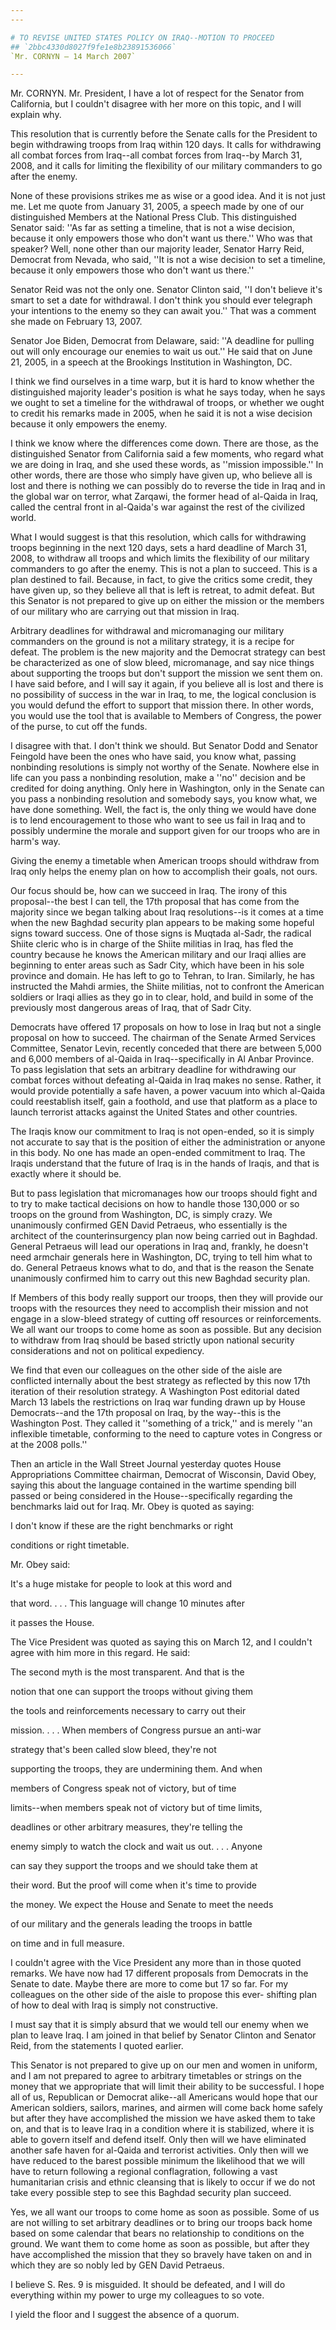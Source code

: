 ```yaml
---
---

# TO REVISE UNITED STATES POLICY ON IRAQ--MOTION TO PROCEED
## `2bbc4330d8027f9fe1e8b23891536066`
`Mr. CORNYN — 14 March 2007`

---
```



Mr. CORNYN. Mr. President, I have a lot of respect for the Senator 
from California, but I couldn't disagree with her more on this topic, 
and I will explain why.

This resolution that is currently before the Senate calls for the 
President to begin withdrawing troops from Iraq within 120 days. It 
calls for withdrawing all combat forces from Iraq--all combat forces 
from Iraq--by March 31, 2008, and it calls for limiting the flexibility 
of our military commanders to go after the enemy.

None of these provisions strikes me as wise or a good idea. And it is 
not just me. Let me quote from January 31, 2005, a speech made by one 
of our distinguished Members at the National Press Club. This 
distinguished Senator said: ''As far as setting a timeline, that is not 
a wise decision, because it only empowers those who don't want us 
there.'' Who was that speaker? Well, none other than our majority 
leader, Senator Harry Reid, Democrat from Nevada, who said, ''It is not 
a wise decision to set a timeline, because it only empowers those who 
don't want us there.''

Senator Reid was not the only one. Senator Clinton said, ''I don't 
believe it's smart to set a date for withdrawal. I don't think you 
should ever telegraph your intentions to the enemy so they can await 
you.'' That was a comment she made on February 13, 2007.

Senator Joe Biden, Democrat from Delaware, said: ''A deadline for 
pulling out will only encourage our enemies to wait us out.'' He said 
that on June 21, 2005, in a speech at the Brookings Institution in 
Washington, DC.

I think we find ourselves in a time warp, but it is hard to know 
whether the distinguished majority leader's position is what he says 
today, when he says we ought to set a timeline for the withdrawal of 
troops, or whether we ought to credit his remarks made in 2005, when he 
said it is not a wise decision because it only empowers the enemy.

I think we know where the differences come down. There are those, as 
the distinguished Senator from California said a few moments, who 
regard what we are doing in Iraq, and she used these words, as 
''mission impossible.'' In other words, there are those who simply have 
given up, who believe all is lost and there is nothing we can possibly 
do to reverse the tide in Iraq and in the global war on terror, what 
Zarqawi, the former head of al-Qaida in Iraq, called the central front 
in al-Qaida's war against the rest of the civilized world.

What I would suggest is that this resolution, which calls for 
withdrawing troops beginning in the next 120 days, sets a hard deadline 
of March 31, 2008, to withdraw all troops and which limits the 
flexibility of our military commanders to go after the enemy. This is 
not a plan to succeed. This is a plan destined to fail. Because, in 
fact, to give the critics some credit, they have given up, so they 
believe all that is left is retreat, to admit defeat. But this Senator 
is not prepared to give up on either the mission or the members of our 
military who are carrying out that mission in Iraq.

Arbitrary deadlines for withdrawal and micromanaging our military 
commanders on the ground is not a military strategy, it is a recipe for 
defeat. The problem is the new majority and the Democrat strategy can 
best be characterized as one of slow bleed, micromanage, and say nice 
things about supporting the troops but don't support the mission we 
sent them on. I have said before, and I will say it again, if you 
believe all is lost and there is no possibility of success in the war 
in Iraq, to me, the logical conclusion is you would defund the effort 
to support that mission there. In other words, you would use the tool 
that is available to Members of Congress, the power of the purse, to 
cut off the funds.

I disagree with that. I don't think we should. But Senator Dodd and 
Senator Feingold have been the ones who have said, you know what, 
passing nonbinding resolutions is simply not worthy of the Senate. 
Nowhere else in life can you pass a nonbinding resolution, make a 
''no'' decision and be credited for doing anything. Only here in 
Washington, only in the Senate can you pass a nonbinding resolution and 
somebody says, you know what, we have done something. Well, the fact 
is, the only thing we would have done is to lend encouragement to those 
who want to see us fail in Iraq and to possibly undermine the morale 
and support given for our troops who are in harm's way.

Giving the enemy a timetable when American troops should withdraw 
from Iraq only helps the enemy plan on how to accomplish their goals, 
not ours. 


Our focus should be, how can we succeed in Iraq. The irony of this 
proposal--the best I can tell, the 17th proposal that has come from the 
majority since we began talking about Iraq resolutions--is it comes at 
a time when the new Baghdad security plan appears to be making some 
hopeful signs toward success. One of those signs is Muqtada al-Sadr, 
the radical Shiite cleric who is in charge of the Shiite militias in 
Iraq, has fled the country because he knows the American military and 
our Iraqi allies are beginning to enter areas such as Sadr City, which 
have been in his sole province and domain. He has left to go to Tehran, 
to Iran. Similarly, he has instructed the Mahdi armies, the Shiite 
militias, not to confront the American soldiers or Iraqi allies as they 
go in to clear, hold, and build in some of the previously most 
dangerous areas of Iraq, that of Sadr City.


Democrats have offered 17 proposals on how to lose in Iraq but not a 
single proposal on how to succeed. The chairman of the Senate Armed 
Services Committee, Senator Levin, recently conceded that there are 
between 5,000 and 6,000 members of al-Qaida in Iraq--specifically in Al 
Anbar Province. To pass legislation that sets an arbitrary deadline for 
withdrawing our combat forces without defeating al-Qaida in Iraq makes 
no sense. Rather, it would provide potentially a safe haven, a power 
vacuum into which al-Qaida could reestablish itself, gain a foothold, 
and use that platform as a place to launch terrorist attacks against 
the United States and other countries.

The Iraqis know our commitment to Iraq is not open-ended, so it is 
simply not accurate to say that is the position of either the 
administration or anyone in this body. No one has made an open-ended 
commitment to Iraq. The Iraqis understand that the future of Iraq is in 
the hands of Iraqis, and that is exactly where it should be.

But to pass legislation that micromanages how our troops should fight 
and to try to make tactical decisions on how to handle those 130,000 or 
so troops on the ground from Washington, DC, is simply crazy. We 
unanimously confirmed GEN David Petraeus, who essentially is the 
architect of the counterinsurgency plan now being carried out in 
Baghdad. General Petraeus will lead our operations in Iraq and, 
frankly, he doesn't need armchair generals here in Washington, DC, 
trying to tell him what to do. General Petraeus knows what to do, and 
that is the reason the Senate unanimously confirmed him to carry out 
this new Baghdad security plan.

If Members of this body really support our troops, then they will 
provide our troops with the resources they need to accomplish their 
mission and not engage in a slow-bleed strategy of cutting off 
resources or reinforcements. We all want our troops to come home as 
soon as possible. But any decision to withdraw from Iraq should be 
based strictly upon national security considerations and not on 
political expediency.

We find that even our colleagues on the other side of the aisle are 
conflicted internally about the best strategy as reflected by this now 
17th iteration of their resolution strategy. A Washington Post 
editorial dated March 13 labels the restrictions on Iraq war funding 
drawn up by House Democrats--and the 17th proposal on Iraq, by the 
way--this is the Washington Post. They called it ''something of a 
trick,'' and is merely ''an inflexible timetable, conforming to the 
need to capture votes in Congress or at the 2008 polls.''

Then an article in the Wall Street Journal yesterday quotes House 
Appropriations Committee chairman, Democrat of Wisconsin, David Obey, 
saying this about the language contained in the wartime spending bill 
passed or being considered in the House--specifically regarding the 
benchmarks laid out for Iraq. Mr. Obey is quoted as saying:




 I don't know if these are the right benchmarks or right 


 conditions or right timetable.


Mr. Obey said:




 It's a huge mistake for people to look at this word and 


 that word. . . . This language will change 10 minutes after 


 it passes the House.


The Vice President was quoted as saying this on March 12, and I 
couldn't agree with him more in this regard. He said:




 The second myth is the most transparent. And that is the 


 notion that one can support the troops without giving them 


 the tools and reinforcements necessary to carry out their 


 mission. . . . When members of Congress pursue an anti-war 


 strategy that's been called slow bleed, they're not 


 supporting the troops, they are undermining them. And when 


 members of Congress speak not of victory, but of time 


 limits--when members speak not of victory but of time limits, 


 deadlines or other arbitrary measures, they're telling the 


 enemy simply to watch the clock and wait us out. . . . Anyone 


 can say they support the troops and we should take them at 


 their word. But the proof will come when it's time to provide 


 the money. We expect the House and Senate to meet the needs 


 of our military and the generals leading the troops in battle 


 on time and in full measure.


I couldn't agree with the Vice President any more than in those 
quoted remarks. We have now had 17 different proposals from Democrats 
in the Senate to date. Maybe there are more to come but 17 so far. For 
my colleagues on the other side of the aisle to propose this ever-
shifting plan of how to deal with Iraq is simply not constructive.

I must say that it is simply absurd that we would tell our enemy when 
we plan to leave Iraq. I am joined in that belief by Senator Clinton 
and Senator Reid, from the statements I quoted earlier.

This Senator is not prepared to give up on our men and women in 
uniform, and I am not prepared to agree to arbitrary timetables or 
strings on the money that we appropriate that will limit their ability 
to be successful. I hope all of us, Republican or Democrat alike--all 
Americans would hope that our American soldiers, sailors, marines, and 
airmen will come back home safely but after they have accomplished the 
mission we have asked them to take on, and that is to leave Iraq in a 
condition where it is stabilized, where it is able to govern itself and 
defend itself. Only then will we have eliminated another safe haven for 
al-Qaida and terrorist activities. Only then will we have reduced to 
the barest possible minimum the likelihood that we will have to return 
following a regional conflagration, following a vast humanitarian 
crisis and ethnic cleansing that is likely to occur if we do not take 
every possible step to see this Baghdad security plan succeed.

Yes, we all want our troops to come home as soon as possible. Some of 
us are not willing to set arbitrary deadlines or to bring our troops 
back home based on some calendar that bears no relationship to 
conditions on the ground. We want them to come home as soon as 
possible, but after they have accomplished the mission that they so 
bravely have taken on and in which they are so nobly led by GEN David 
Petraeus.

I believe S. Res. 9 is misguided. It should be defeated, and I will 
do everything within my power to urge my colleagues to so vote.

I yield the floor and I suggest the absence of a quorum.